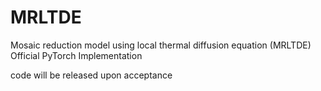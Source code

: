 # MRLTDE
Mosaic reduction model using local thermal diffusion equation (MRLTDE) Official PyTorch Implementation

code will be released upon acceptance
